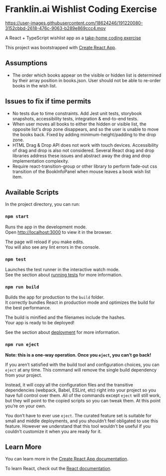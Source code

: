 # Franklin.ai Wishlist Coding Exercise

https://user-images.githubusercontent.com/18624246/191220080-3152cbbd-2618-476c-9063-b289e869ccc4.mov

A React + TypeScript wishlist app as a [take-home coding exercise](https://github.com/stephenkoo/wishlist-react-typescript-coding-exercise/blob/main/CODING-EXERCISE.md)

This project was bootstrapped with [Create React App](https://github.com/facebook/create-react-app).

## Assumptions

- The order which books appear on the visible or hidden list is determined by their array position in books.json. User should not be able to re-order books in the wish list.

## Issues to fix if time permits

- No tests due to time constraints. Add Jest unit tests, storybook snapshots, accessibility tests, integration & end-to-end tests.
- When user moves all books to either the hidden or visible list, the opposite list's drop zone disappears, and so the user is unable to move the books back. Fixed by adding minimum-height/padding to the drop zone.
- HTML Drag & Drop API does not work with touch devices. Accessibility of drag and drop is also not considered. Several React drag and drop libraries address these issues and abstract away the drag and drop implementation complexity.
- Require react-transition-group or other library to perform fade-out css transition of the BookInfoPanel when mouse leaves a book wish list item.

## Available Scripts

In the project directory, you can run:

### `npm start`

Runs the app in the development mode.\
Open [http://localhost:3000](http://localhost:3000) to view it in the browser.

The page will reload if you make edits.\
You will also see any lint errors in the console.

### `npm test`

Launches the test runner in the interactive watch mode.\
See the section about [running tests](https://facebook.github.io/create-react-app/docs/running-tests) for more information.

### `npm run build`

Builds the app for production to the `build` folder.\
It correctly bundles React in production mode and optimizes the build for the best performance.

The build is minified and the filenames include the hashes.\
Your app is ready to be deployed!

See the section about [deployment](https://facebook.github.io/create-react-app/docs/deployment) for more information.

### `npm run eject`

**Note: this is a one-way operation. Once you `eject`, you can’t go back!**

If you aren’t satisfied with the build tool and configuration choices, you can `eject` at any time. This command will remove the single build dependency from your project.

Instead, it will copy all the configuration files and the transitive dependencies (webpack, Babel, ESLint, etc) right into your project so you have full control over them. All of the commands except `eject` will still work, but they will point to the copied scripts so you can tweak them. At this point you’re on your own.

You don’t have to ever use `eject`. The curated feature set is suitable for small and middle deployments, and you shouldn’t feel obligated to use this feature. However we understand that this tool wouldn’t be useful if you couldn’t customize it when you are ready for it.

## Learn More

You can learn more in the [Create React App documentation](https://facebook.github.io/create-react-app/docs/getting-started).

To learn React, check out the [React documentation](https://reactjs.org/).
